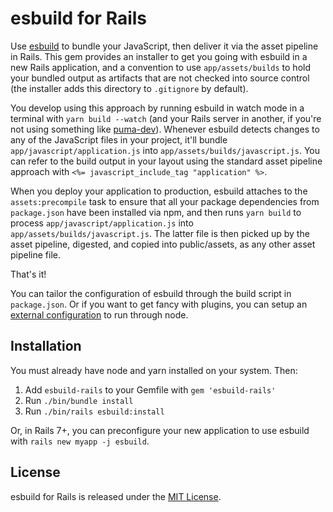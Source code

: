# esbuild for Rails

Use [esbuild](https://esbuild.github.io) to bundle your JavaScript, then deliver it via the asset pipeline in Rails. This gem provides an installer to get you going with esbuild in a new Rails application, and a convention to use `app/assets/builds` to hold your bundled output as artifacts that are not checked into source control (the installer adds this directory to `.gitignore` by default).

You develop using this approach by running esbuild in watch mode in a terminal with `yarn build --watch` (and your Rails server in another, if you're not using something like [puma-dev](https://github.com/puma/puma-dev)). Whenever esbuild detects changes to any of the JavaScript files in your project, it'll bundle `app/javascript/application.js` into `app/assets/builds/javascript.js`. You can refer to the build output in your layout using the standard asset pipeline approach with `<%= javascript_include_tag "application" %>`.

When you deploy your application to production, esbuild attaches to the `assets:precompile` task to ensure that all your package dependencies from `package.json` have been installed via npm, and then runs `yarn build` to process `app/javascript/application.js` into `app/assets/builds/javascript.js`. The latter file is then picked up by the asset pipeline, digested, and copied into public/assets, as any other asset pipeline file.

That's it!

You can tailor the configuration of esbuild through the build script in `package.json`. Or if you want to get fancy with plugins, you can setup an [external configuration](https://esbuild.github.io/getting-started/#build-scripts) to run through node.


## Installation

You must already have node and yarn installed on your system. Then:

1. Add `esbuild-rails` to your Gemfile with `gem 'esbuild-rails'`
2. Run `./bin/bundle install`
3. Run `./bin/rails esbuild:install`

Or, in Rails 7+, you can preconfigure your new application to use esbuild with `rails new myapp -j esbuild`.


## License

esbuild for Rails is released under the [MIT License](https://opensource.org/licenses/MIT).
